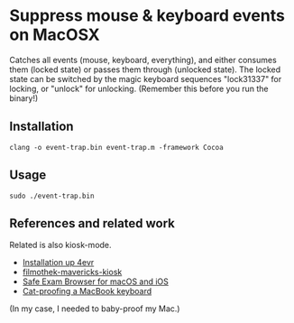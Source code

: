 # Suppress mouse & keyboard events on MacOSX

Catches all events (mouse, keyboard, everything),
and either consumes them (locked state)
or passes them through (unlocked state).
The locked state can be switched by the magic keyboard sequences
"lock31337" for locking, or "unlock" for unlocking.
(Remember this before you run the binary!)

## Installation

    clang -o event-trap.bin event-trap.m -framework Cocoa

## Usage

    sudo ./event-trap.bin

## References and related work

Related is also kiosk-mode.

* [Installation up 4evr](https://github.com/laserpilot/Installation_Up_4evr)
* [filmothek-mavericks-kiosk](https://github.com/tschiemer/filmothek-kiosk-osx)
* [Safe Exam Browser for macOS and iOS](https://github.com/SafeExamBrowser/seb-mac)
* [Cat-proofing a MacBook keyboard](https://www.mackungfu.org/cat-proofing-a-macbook-keyboard)

(In my case, I needed to baby-proof my Mac.)
